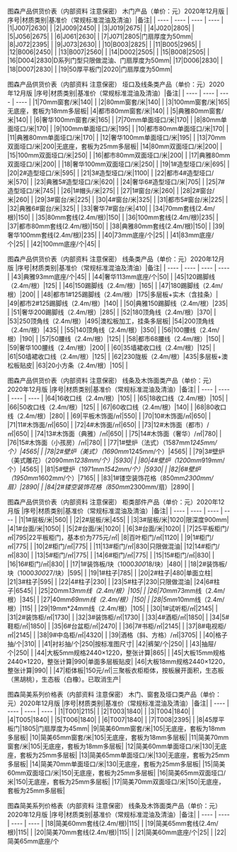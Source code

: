 图森产品供货价表（内部资料 注意保密）
木门产品（单价：元）2020年12月版
|序号|材质类别|基准价（常规标准混油及清油）|备注|
| ---- | ---- | ---- | ---- |
|1|J007|2630| |
|2|J009|2450| |
|3|J019|2675| |
|4|J020|2805| |
|5|J056|2675| |
|6|J061|2630| |
|7|J071|2805|门扇厚度为50mm|
|8|J072|2395| |
|9|J073|2630| |
|10|B003|2825| |
|11|B005|2965| |
|12|B006|2450| |
|13|B007|2560| |
|14|D002|2505| |
|15|B008|2505| |
|16|D004|2830|D系列门型只限做混油、门扇厚度为50mm|
|17|D006|2830| |
|18|D007|2830| |
|19|50厚平板门|2020|门扇厚度为50mm|

图森产品供货价表（内部资料 注意保密）
垭口及线条类产品（单价：元）2020年12月版
|序号|材质类别|基准价（常规标准混油及清油）|备注|
| ---- | ---- | ---- | ---- |
|1|70mm窗套/米|140| |
|2|80mm窗套/米|140| |
|3|100mm窗套/米|165|无底座，套板为18mm多层板|
|4|都市80mm窗套/米|140| |
|5|典雅80mm窗套/米|140| |
|6|奢华100mm窗套/米|165| |
|7|70mm单面垭口/米|170| |
|8|80mm单面垭口/米|170| |
|9|100mm单面垭口/米|195| |
|10|都市80mm单面垭口/米|170| |
|11|典雅80mm单面垭口/米|170| |
|12|奢华100mm单面垭口/米|195| |
|13|70mm双面垭口/米|200|无底座，套板为25mm多层板|
|14|80mm双面垭口/米|200| |
|15|100mm双面垭口/米|250| |
|16|都市80mm双面垭口/米|200| |
|17|典雅80mm双面垭口/米|200| |
|18|奢华100mm双面垭口/米|250| |
|19|1#造型垭口/米|695| |
|20|2#造型垭口/米|595| |
|21|3#造型垭口/米|1100| |
|22|都市4#造型垭口/米|570| |
|23|典雅5#造型垭口/米|620| |
|24|奢华6#造型垭口/米|705| |
|25|7#造型垭口/米|745| |
|26|1#帽头/米|275| |
|27|1#窗台/米|260| |
|28|2#窗台/米|260| |
|29|3#窗台/米|225| |
|30|4#窗台/米|325| |
|31|都市5#窗台/米|225| |
|32|典雅6#窗台/米|325| |
|33|奢华7#窗台/米|410| |
|34|70mm套线(2.4m/根)|150| |
|35|80mm套线(2.4m/根)|150| |
|36|100mm套线(2.4m/根)|235| |
|37|都市80mm套线(2.4m/根)|150| |
|38|典雅80mm套线(2.4m/根)|150| |
|39|奢华100mm套线(2.4m/根)|235| |
|40|73mm底座/个|25| |
|41|83mm底座/个|25| |
|42|100mm底座/个|45| |

图森产品供货价表（内部资料 注意保密）
线条类产品（单价：元）2020年12月版
|序号|材质类别|基准价（常规标准混油及清油）|备注|
| ---- | ---- | ---- | ---- |
|43|典雅93mm底座/个|45| |
|44|奢华113mm底座/个|50| |
|45|120踢脚线（2.4m/根）|125| |
|46|150踢脚线（2.4m/根）|165| |
|47|180踢脚线（2.4m/根）|200| |
|48|都市1#125踢脚线（2.4m/根）|175|多层板+实木（含挂条）|
|49|都市2#125踢脚线（2.4m/根）|140| |
|50|典雅150踢脚线（2.4m/根）|235| |
|51|奢华200踢脚线（2.4m/根）|285| |
|52|180顶角线（2.4m/根）|370| |
|53|250顶角线（2.4m/根）|495|澳松板加工，挂条多层板|
|54|200顶角线（2.4m/根）|435| |
|55|140顶角线（2.4m/根）|350| |
|56|100腰线（2.4m/根）|190| |
|57|50腰线（2.4m/根）|125| |
|58|都市68腰线（2.4m/根）|150| |
|59|奢华100腰线（2.4m/根）|200| |
|60|35墙裙收口线（2.4m/根）|125| |
|61|50墙裙收口线（2.4m/根）|125| |
|62|230陇板（2.4m/根）|435|多层板+澳松板贴皮|
|63|20小方条（2.4m/根）|105| |

图森产品供货价表（内部资料 注意保密）
线条及木饰面类产品（单价：元）2020年12月版
|序号|材质类别|基准价（常规标准混油及清油）|备注|
| ---- | ---- | ---- | ---- |
|64|16收口线（2.4m/根）|105| |
|65|18收口线（2.4m/根）|105| |
|66|50收口线（2.4m/根）|125| |
|67|60收口线（2.4m/根）|140| |
|68|80收口线（2.4m/根）|280| |
|69|平板木饰面/㎡|550| |
|70|10#木饰面/㎡|650| |
|71|11#木饰面/㎡|650| |
|72|4#木饰面/㎡|650| |
|73|12#木饰面（都市）/㎡|650| |
|74|13#木饰面（典雅）/㎡|650| |
|75|14#木饰面（奢华）/㎡|780| |
|76|15#木饰面（小孩房）/㎡|780| |
|77|1#壁炉（法式）（1587mm*1245mm/个）|4565| |
|78|2#壁炉（美式）（1690mm*1245mm/个）|4565| |
|79|3#壁炉（美式雕花）（2090mm*1238mm/个）|5930| |
|80|4#壁炉（1200mm*919mm/个）|4565| |
|81|5#壁炉（1971mm*1542mm/个）|5930| |
|82|6#壁炉（1950mm*1602mm/个）|7165| |
|83|1#镂空装饰花格（850mm*2300mm/扇）|2890| |
|84|2#镂空装饰花格（850mm*2300mm/扇）|2890| |

图森产品供货价表（内部资料 注意保密）
柜类部件产品（单价：元）2020年12月版
|序号|材质类别|基准价（常规标准混油及清油）|备注|
| ---- | ---- | ---- | ---- |
|1|1#层板/米|560| |
|2|2#层板/米|455| |
|3|3#层板/米|1020|限深度900mm|
|4|1#台面/米|1050| |
|5|2#台面/米|1020| |
|6|3#台面/米|1020| |
|7|25平板柜门/㎡|795|22平板柜门，基本价为775元/㎡|
|8|百叶柜门/㎡|1120| |
|9|1#柜门/㎡|775| |
|10|2#柜门/㎡|775| |
|11|13#柜门/㎡|830|只限做混油|
|12|14#柜门/㎡|830| |
|13|5#柜门/㎡|775| |
|14|6#柜门/㎡|775| |
|15|15#柜门/㎡|830| |
|16|16#柜门/㎡|830| |
|17|1#装饰板/块（1000*300*18/块）|480| |
|18|2#装饰板/块（1000*300*27/块）|595| |
|19|1#柱子|785| |
|20|2#柱子|480|单面立柱|
|21|3#柱子|595| |
|22|4#柱子|230| |
|23|5#柱子|230|只限做混油|
|24|6#柱子|6545| |
|25|20mm*13mm线（2.4m/根）|105| |
|26|70mm*73mm线（2.4m/根）|345| |
|27|40mm*69mm线（2.4m/根）|150| |
|28|5mm*10mm线（2.4m/根）|115| |
|29|19mm*24mm线（2.4m/根）|105| |
|30|1#试听柜/㎡|2145| |
|31|2#装饰柜/㎡|1730| |
|32|3#装饰柜/㎡|1730| |
|33|4#酒柜/㎡|1850| |
|34|5#鞋柜/㎡|1850| |
|35|6#台盆柜/㎡|2470| |
|36|7#书柜/㎡|2145| |
|37|8#电视柜/㎡|2145| |
|38|9#中岛柜/㎡|4320| |
|39|酒格（斜、方格）/㎡|3705| |
|40|格子抽/个|310| |
|41|衬衫抽/个|250|按标准图尺寸|
|42|裤架/个|250| |
|43|抽屉/个|250| |
|44|大板5mm规格2440×1220，整张计算|865| |
|45|大板15mm规格2440×1220，整张计算|990|单面多层板贴皮|
|46|大板18mm规格2440×1220，整张计算|990| |
|47|柜体板|150元/㎡|三聚板衣柜柜体，按板展开面积，生态板（黑胡桃），生态板（白橡）。已取消生产|

图森简美系列价格表（内部资料 注意保密）
木门、窗套及垭口类产品（单价：元）2020年12月版
|序号|材质类别|基准价（常规标准混油及清油）|备注|
| ---- | ---- | ---- | ---- |
|1|T001|2115| |
|2|T003|1840| |
|3|T004|1840| |
|4|T005|1840| |
|5|T006|1840| |
|6|T007|1840| |
|7|T008|2395| |
|8|45厚平板门|1805|门扇厚度为45mm|
|9|简美60mm窗套/米|105|无底座，套板为18mm多层板|
|10|简美65mm窗套/米|105|无底座，套板为18mm多层板|
|11|简美70mm窗套/米|105|无底座，套板为18mm多层板|
|12|简美60mm单面垭口/米|130|无底座，套板为25mm多层板|
|13|简美65mm单面垭口/米|130|无底座，套板为25mm多层板|
|14|简美70mm单面垭口/米|130|无底座，套板为25mm多层板|
|15|简美60mm双面垭口/米|150|无底座，套板为25mm多层板|
|16|简美65mm双面垭口/米|150|无底座，套板为25mm多层板|
|17|简美70mm双面垭口/米|150|无底座，套板为25mm多层板|

图森简美系列价格表（内部资料 注意保密）
线条及木饰面类产品（单价：元）2020年12月版
|序号|材质类别|基准价（常规标准混油及清油）|备注|
| ---- | ---- | ---- | ---- |
|18|简美60mm套线(2.4m/根)|115| |
|19|简美65mm套线(2.4m/根)|115| |
|20|简美70mm套线(2.4m/根)|115| |
|21|简美60mm底座/个|25| |
|22|简美65mm底座/个